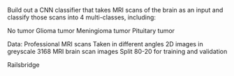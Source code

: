 Build out a CNN classifier that takes MRI scans of the brain as an input and classify those scans into 4 multi-classes, including:

No tumor
Glioma tumor
Meningioma tumor
Pituitary tumor 

Data: Professional MRI scans
Taken in different angles
2D images in greyscale
3168 MRI brain scan images
Split 80-20 for training and validation 

Railsbridge 
